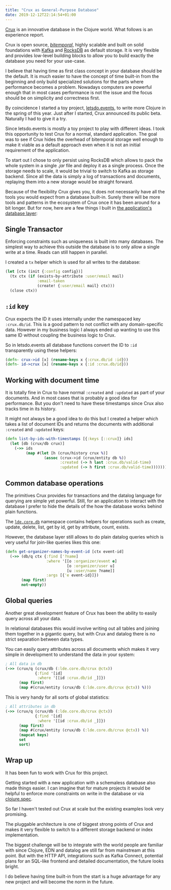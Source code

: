 ```yaml
---
title: "Crux as General-Purpose Database"
date: 2019-12-12T22:14:54+01:00
---
```


[Crux](https://opencrux.com/) is an innovative database in the Clojure world.
What follows is an experience report.
<!--more-->

Crux is open source, [*bitemporal*](https://en.wikipedia.org/wiki/Bitemporal_Modeling), highly scalable and built on solid foundations with [Kafka](https://kafka.apache.org/) and [RocksDB](https://rocksdb.org/) as default storage.
It is very flexible and provides low-level building blocks to allow you to build exactly the database you need for your use-case.

I believe that having time as first class concept in your database should be the default.
It is much easier to have the concept of time built-in from the beginning and only build specialized solutions for the parts where performance becomes a problem.
Nowadays computers are powerful enough that in most cases performance is not the issue and the focus should be on simplicity and correctness first.

By coincidence I started a toy project, [letsdo.events](https://github.com/jorinvo/letsdo.events), to write more Clojure in the spring of this year.
Just after I started, Crux announced its public beta. Naturally I had to give it a try.

Since letsdo.events is mostly a toy project to play with different ideas.
I took this opportunity to test Crux for a normal, standard application.
The goal was to see if Crux hides the overhead of bitemporal storage well enough
to make it viable as a default approach even when it is not an initial requirement of the application.

To start out I chose to only persist using RocksDB which allows to pack the whole system in a single *.jar* file and deploy it as a single process.
Once the storage needs to scale, it would be trivial to switch to Kafka as storage backend.
Since all the data is simply a log of transactions and documents, replaying them into a new storage would be straight forward.

Because of the flexibility Crux gives you, it does not necessarily have all the tools you would expect from a database built-in.
Surely there will be more tools and patterns in the ecosystem of Crux once it has been around for a bit longer.
But for now, here are a few things I built in [the application's database layer](https://github.com/jorinvo/letsdo.events/blob/master/src/lde/core/db.clj):

## Single Transactor

Enforcing constraints such as uniqueness is built into many databases.
The simplest way to achieve this outside the database is to only allow a single write at a time.
Reads can still happen in parallel.

I created a `tx` helper which is used for all writes to the database:

```clojure
(let [ctx (init {:config config})]
  (tx ctx (if (exists-by-attribute :user/email mail)
              :email-taken
              (create! {:user/email mail} ctx)))
  (close ctx))
```

## `:id` key

Crux expects the ID it uses internally under the namespaced key `:crux.db/id`.
This is a good pattern to not conflict with any domain-specific data.
However in my business logic I always ended up wanting to use this same ID without coupling the business logic to Crux.

So in letsdo.events all database functions convert the ID to `:id` transparently using these helpers:

```clojure
(defn- crux->id [x] (rename-keys x {:crux.db/id :id}))
(defn- id->crux [x] (rename-keys x {:id :crux.db/id}))
```

## Working with document time

It is totally fine in Crux to have normal `:created` and `:updated` as part of your documents.
And in most cases that is probably a good idea for performance.
But you don't need to have these timestamps since Crux also tracks time in its history.

It might not always be a good idea to do this but I created a helper which takes a list of document IDs
and returns the documents with additional `:created` and `:updated` keys:

```clojure
(defn list-by-ids-with-timestamps [{:keys [::crux]} ids]
  (let [db (crux/db crux)]
    (->> ids
         (map #(let [h (crux/history crux %)]
                 (assoc (crux->id (crux/entity db %))
                        :created (-> h last :crux.db/valid-time)
                        :updated (-> h first :crux.db/valid-time)))))))
```


## Common database operations

The primitives Crux provides for transactions and the datalog language for querying are simple yet powerful.
Still, for an application to interact with the database I prefer to hide the details of the how the database works behind plain functions.

The [`lde.core.db`](https://github.com/jorinvo/letsdo.events/blob/master/src/lde/core/db.clj) namespace contains helpers for operations such as create, update, delete, list, get by id, get by attribute, count, exists.

However, the database layer still allows to do plain datalog queries which is very useful for join-like queries likes this one:

```clojure
(defn get-organizer-names-by-event-id [ctx event-id]
  (->> (db/q ctx {:find ['?name]
                  :where '[[o :organizer/event e]
                           [o :organizer/user u]
                           [u :user/name ?name]]
                  :args [{'e event-id}]})
       (map first)
       not-empty))
```


## Global queries

Another great development feature of Crux has been the ability to easily query across all your data.

In relational databases this would involve writing out all tables and joining them together in a gigantic query,
but with Crux and datalog there is no strict separation between data types.

You can easily query attributes across all documents which makes it very simple in development to understand the data in your system:

```clojure
; All data in db
(->> (crux/q (crux/db (:lde.core.db/crux @ctx))
             {:find '[id]
              :where '[[id :crux.db/id _]]})
      (map first)
      (map #(crux/entity (crux/db (:lde.core.db/crux @ctx)) %)))
```

This is very handy for all sorts of global statistics:

```clojure
; All attributes in db
(->> (crux/q (crux/db (:lde.core.db/crux @ctx))
             {:find '[id]
              :where '[[id :crux.db/id _]]})
      (map first)
      (map #(crux/entity (crux/db (:lde.core.db/crux @ctx)) %))
      (mapcat keys)
      set
      sort)
```


## Wrap up

It has been fun to work with Crux for this project.

Getting started with a new application with a schemaless database also made things easier.
I can imagine that for mature projects it would be helpful to enforce more constraints on write in the database or via [clojure.spec](https://clojure.org/guides/spec).

So far I haven't tested out Crux at scale but the existing examples look very promising.

The pluggable architecture is one of biggest strong points of Crux and makes it very flexible to switch to a different storage backend or index implementation.

The biggest challenge will be to integrate with the world people are familiar with since Clojure, EDN and datalog are still far from mainstream at this point.
But with the HTTP API, integrations such as Kafka Connect, potential plans for an SQL-like frontend and detailed documentation, the future looks bright.

I do believe having time built-in from the start is a huge advantage for any new project and will become the norm in the future.
